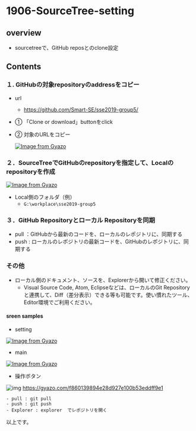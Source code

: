 # 1906-SourceTree-setting

## overview

- sourcetreeで、GitHub reposとのclone設定

## Contents

### １. GitHubの対象repositoryのaddressをコピー

- url
    - https://github.com/Smart-SE/sse2019-group5/

- ① 「Clone or download」buttonをclick

- ② 対象のURLをコピー

    [![Image from Gyazo](https://i.gyazo.com/fccf7f13e85ed08ada45b11e175a68a1.png)](https://gyazo.com/fccf7f13e85ed08ada45b11e175a68a1)



### ２．SourceTreeでGitHubのrepositoryを指定して、Localのrepositoryを作成

[![Image from Gyazo](https://i.gyazo.com/75595070c3e769a945d937f5643be891.png)](https://gyazo.com/75595070c3e769a945d937f5643be891)

- Local側のフォルダ（例）
    - `G:\workplace\sse2019-group5`

### ３．GitHub Repositoryとローカル Repositoryを同期

- pull ：GitHubから最新のコードを、ローカルのレポジトリに、同期する
- push : ローカルのレポジトリの最新コードを、GitHubのレポジトリに、同期する

### その他

- ローカル側のドキュメント、ソースを、Explorerから開いて修正ください。
    - Visual Source Code, Atom, Eclipseなどは、ローカルのGit Repositoryと連携して、Diff（差分表示）できる等も可能です。使い慣れたツール、Editor環境でご利用ください。



#### sreen samples

- setting

[![Image from Gyazo](https://i.gyazo.com/886449c2bcb5559607eb62356e559eb0.png)](https://gyazo.com/886449c2bcb5559607eb62356e559eb0)

- main

[![Image from Gyazo](https://i.gyazo.com/a420559080e7b9f178523b8f1a7b616e.png)](https://gyazo.com/a420559080e7b9f178523b8f1a7b616e)

- 操作ボタン

![img](https://gyazo.com/f860139894e28d927e100b53eddff9e1.png)
https://gyazo.com/f860139894e28d927e100b53eddff9e1

    - pull : git pull
    - push : git push
    - Explorer : explorer  でレポジトリを開く

以上です。